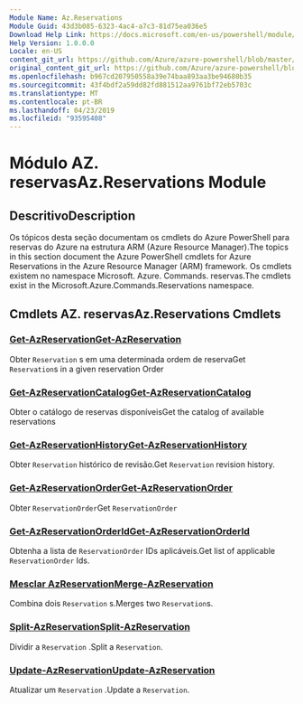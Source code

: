 ```yaml
---
Module Name: Az.Reservations
Module Guid: 43d3b085-6323-4ac4-a7c3-81d75ea036e5
Download Help Link: https://docs.microsoft.com/en-us/powershell/module/az.reservations
Help Version: 1.0.0.0
Locale: en-US
content_git_url: https://github.com/Azure/azure-powershell/blob/master/src/Reservations/Reservations/help/Az.Reservations.md
original_content_git_url: https://github.com/Azure/azure-powershell/blob/master/src/Reservations/Reservations/help/Az.Reservations.md
ms.openlocfilehash: b967cd207950558a39e74baa893aa3be94680b35
ms.sourcegitcommit: 43f4bdf2a59dd82fd881512aa9761bf72eb5703c
ms.translationtype: MT
ms.contentlocale: pt-BR
ms.lasthandoff: 04/23/2019
ms.locfileid: "93595408"
---
```

# <span data-ttu-id="dca74-101">Módulo AZ. reservas</span><span class="sxs-lookup"><span data-stu-id="dca74-101">Az.Reservations Module</span></span>
## <span data-ttu-id="dca74-102">Descritivo</span><span class="sxs-lookup"><span data-stu-id="dca74-102">Description</span></span>
<span data-ttu-id="dca74-103">Os tópicos desta seção documentam os cmdlets do Azure PowerShell para reservas do Azure na estrutura ARM (Azure Resource Manager).</span><span class="sxs-lookup"><span data-stu-id="dca74-103">The topics in this section document the Azure PowerShell cmdlets for Azure Reservations in the Azure Resource Manager (ARM) framework.</span></span> <span data-ttu-id="dca74-104">Os cmdlets existem no namespace Microsoft. Azure. Commands. reservas.</span><span class="sxs-lookup"><span data-stu-id="dca74-104">The cmdlets exist in the Microsoft.Azure.Commands.Reservations namespace.</span></span>

## <span data-ttu-id="dca74-105">Cmdlets AZ. reservas</span><span class="sxs-lookup"><span data-stu-id="dca74-105">Az.Reservations Cmdlets</span></span>
### [<span data-ttu-id="dca74-106">Get-AzReservation</span><span class="sxs-lookup"><span data-stu-id="dca74-106">Get-AzReservation</span></span>](Get-AzReservation.md)
<span data-ttu-id="dca74-107">Obter `Reservation` s em uma determinada ordem de reserva</span><span class="sxs-lookup"><span data-stu-id="dca74-107">Get `Reservation`s in a given reservation Order</span></span>

### [<span data-ttu-id="dca74-108">Get-AzReservationCatalog</span><span class="sxs-lookup"><span data-stu-id="dca74-108">Get-AzReservationCatalog</span></span>](Get-AzReservationCatalog.md)
<span data-ttu-id="dca74-109">Obter o catálogo de reservas disponíveis</span><span class="sxs-lookup"><span data-stu-id="dca74-109">Get the catalog of available reservations</span></span>

### [<span data-ttu-id="dca74-110">Get-AzReservationHistory</span><span class="sxs-lookup"><span data-stu-id="dca74-110">Get-AzReservationHistory</span></span>](Get-AzReservationHistory.md)
<span data-ttu-id="dca74-111">Obter `Reservation` histórico de revisão.</span><span class="sxs-lookup"><span data-stu-id="dca74-111">Get `Reservation` revision history.</span></span>

### [<span data-ttu-id="dca74-112">Get-AzReservationOrder</span><span class="sxs-lookup"><span data-stu-id="dca74-112">Get-AzReservationOrder</span></span>](Get-AzReservationOrder.md)
<span data-ttu-id="dca74-113">Obter `ReservationOrder`</span><span class="sxs-lookup"><span data-stu-id="dca74-113">Get `ReservationOrder`</span></span>

### [<span data-ttu-id="dca74-114">Get-AzReservationOrderId</span><span class="sxs-lookup"><span data-stu-id="dca74-114">Get-AzReservationOrderId</span></span>](Get-AzReservationOrderId.md)
<span data-ttu-id="dca74-115">Obtenha a lista de `ReservationOrder` IDs aplicáveis.</span><span class="sxs-lookup"><span data-stu-id="dca74-115">Get list of applicable `ReservationOrder` Ids.</span></span>

### [<span data-ttu-id="dca74-116">Mesclar AzReservation</span><span class="sxs-lookup"><span data-stu-id="dca74-116">Merge-AzReservation</span></span>](Merge-AzReservation.md)
<span data-ttu-id="dca74-117">Combina dois `Reservation` s.</span><span class="sxs-lookup"><span data-stu-id="dca74-117">Merges two `Reservation`s.</span></span>

### [<span data-ttu-id="dca74-118">Split-AzReservation</span><span class="sxs-lookup"><span data-stu-id="dca74-118">Split-AzReservation</span></span>](Split-AzReservation.md)
<span data-ttu-id="dca74-119">Dividir a `Reservation` .</span><span class="sxs-lookup"><span data-stu-id="dca74-119">Split a `Reservation`.</span></span>

### [<span data-ttu-id="dca74-120">Update-AzReservation</span><span class="sxs-lookup"><span data-stu-id="dca74-120">Update-AzReservation</span></span>](Update-AzReservation.md)
<span data-ttu-id="dca74-121">Atualizar um `Reservation` .</span><span class="sxs-lookup"><span data-stu-id="dca74-121">Update a `Reservation`.</span></span>

